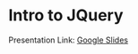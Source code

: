 # Intro to JQuery

Presentation Link: [Google Slides](https://docs.google.com/presentation/d/1GRwFEaRXZEVBV6rXI37h3bqYGI93Pcess7UnnedAzD8/edit?usp=sharing&resourcekey=0-luVP2Bkl1funzJ2EqpvgpA)
